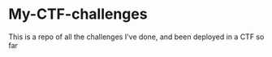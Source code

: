 # My-CTF-challenges
This is a repo of all the challenges I've done, and been deployed in a CTF so far

